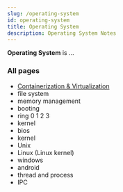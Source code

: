 ```yaml
---
slug: /operating-system
id: operating-system
title: Operating System
description: Operating System Notes
---
```


**Operating System** is ...

### All pages

- [Containerization & Virtualization](/operating-system/containerization-virtualization)
- file system
- memory management
- booting
- ring 0 1 2 3
- kernel
- bios
- kernel
- Unix
- Linux (Linux kernel)
- windows
- android
- thread and process
- IPC
